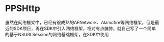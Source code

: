 # PPSHttp
虽然在网络框架中，已经有很成熟的AFNetwork、Alamofire等网络框架，但是最近的SDK项目，再在SDK中引入网络框架，相对有点臃肿，就自己写了一个简单的基于NSURLSession的网络基础框架，在SDK中使用
